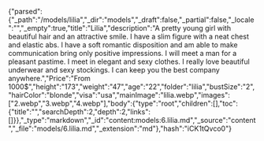 {"parsed":{"_path":"/models/lilia","_dir":"models","_draft":false,"_partial":false,"_locale":"","_empty":true,"title":"Lilia","description":"A pretty young girl with beautiful hair and an attractive smile. I have a slim figure with a neat chest and elastic abs. I have a soft romantic disposition and am able to make communication bring only positive impressions. I will meet a man for a pleasant pastime. I meet in elegant and sexy clothes. I really love beautiful underwear and sexy stockings. I can keep you the best company anywhere.","Price":"From 1000$","height":"173","weight":"47","age":"22","folder":"lilia","bustSize":"2","hairColor":"blonde","visa":"usa","mainImage":"lilia.webp","images":["2.webp","3.webp","4.webp"],"body":{"type":"root","children":[],"toc":{"title":"","searchDepth":2,"depth":2,"links":[]}},"_type":"markdown","_id":"content:models:6.lilia.md","_source":"content","_file":"models/6.lilia.md","_extension":"md"},"hash":"iCK1tQvco0"}